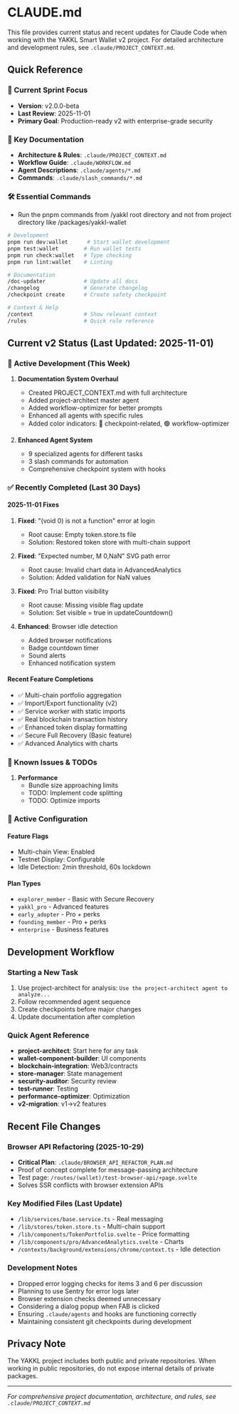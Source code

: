 # CLAUDE.md

This file provides current status and recent updates for Claude Code when working with the YAKKL Smart Wallet v2 project. For detailed architecture and development rules, see `.claude/PROJECT_CONTEXT.md`.

## Quick Reference

### 🚀 Current Sprint Focus
- **Version**: v2.0.0-beta
- **Last Review**: 2025-11-01
- **Primary Goal**: Production-ready v2 with enterprise-grade security

### 📁 Key Documentation
- **Architecture & Rules**: `.claude/PROJECT_CONTEXT.md`
- **Workflow Guide**: `.claude/WORKFLOW.md`
- **Agent Descriptions**: `.claude/agents/*.md`
- **Commands**: `.claude/slash_commands/*.md`

### 🛠️ Essential Commands

- Run the pnpm commands from /yakkl root directory and not from project directory like /packages/yakkl-wallet

```bash
# Development
pnpm run dev:wallet      # Start wallet development
pnpm test:wallet        # Run wallet tests
pnpm run check:wallet   # Type checking
pnpm run lint:wallet    # Linting

# Documentation
/doc-updater            # Update all docs
/changelog              # Generate changelog
/checkpoint create      # Create safety checkpoint

# Context & Help
/context                # Show relevant context
/rules                  # Quick rule reference
```

## Current v2 Status (Last Updated: 2025-11-01)

### 🎯 Active Development (This Week)
1. **Documentation System Overhaul**
   - Created PROJECT_CONTEXT.md with full architecture
   - Added project-architect master agent
   - Added workflow-optimizer for better prompts
   - Enhanced all agents with specific rules
   - Added color indicators: 🔴 checkpoint-related, 🟢 workflow-optimizer

2. **Enhanced Agent System**
   - 9 specialized agents for different tasks
   - 3 slash commands for automation
   - Comprehensive checkpoint system with hooks

### ✅ Recently Completed (Last 30 Days)

#### 2025-11-01 Fixes
1. **Fixed**: "(void 0) is not a function" error at login
   - Root cause: Empty token.store.ts file
   - Solution: Restored token store with multi-chain support

2. **Fixed**: "Expected number, M 0,NaN" SVG path error
   - Root cause: Invalid chart data in AdvancedAnalytics
   - Solution: Added validation for NaN values

3. **Fixed**: Pro Trial button visibility
   - Root cause: Missing visible flag update
   - Solution: Set visible = true in updateCountdown()

4. **Enhanced**: Browser idle detection
   - Added browser notifications
   - Badge countdown timer
   - Sound alerts
   - Enhanced notification system

#### Recent Feature Completions
- ✅ Multi-chain portfolio aggregation
- ✅ Import/Export functionality (v2)
- ✅ Service worker with static imports
- ✅ Real blockchain transaction history
- ✅ Enhanced token display formatting
- ✅ Secure Full Recovery (Basic feature)
- ✅ Advanced Analytics with charts

### 🐛 Known Issues & TODOs

1. **Performance**
   - Bundle size approaching limits
   - TODO: Implement code splitting
   - TODO: Optimize imports

### 🔧 Active Configuration

#### Feature Flags
- Multi-chain View: Enabled
- Testnet Display: Configurable
- Idle Detection: 2min threshold, 60s lockdown

#### Plan Types
- `explorer_member` - Basic with Secure Recovery
- `yakkl_pro` - Advanced features
- `early_adopter` - Pro + perks
- `founding_member` - Pro + perks
- `enterprise` - Business features

## Development Workflow

### Starting a New Task
1. Use project-architect for analysis: `Use the project-architect agent to analyze...`
2. Follow recommended agent sequence
3. Create checkpoints before major changes
4. Update documentation after completion

### Quick Agent Reference
- **project-architect**: Start here for any task
- **wallet-component-builder**: UI components
- **blockchain-integration**: Web3/contracts
- **store-manager**: State management
- **security-auditor**: Security review
- **test-runner**: Testing
- **performance-optimizer**: Optimization
- **v2-migration**: v1→v2 features

## Recent File Changes

### Browser API Refactoring (2025-10-29)
- **Critical Plan**: `.claude/BROWSER_API_REFACTOR_PLAN.md`
- Proof of concept complete for message-passing architecture
- Test page: `/routes/(wallet)/test-browser-api/+page.svelte`
- Solves SSR conflicts with browser extension APIs

### Key Modified Files (Last Update)
- `/lib/services/base.service.ts` - Real messaging
- `/lib/stores/token.store.ts` - Multi-chain support
- `/lib/components/TokenPortfolio.svelte` - Price formatting
- `/lib/components/pro/AdvancedAnalytics.svelte` - Charts
- `/contexts/background/extensions/chrome/context.ts` - Idle detection

### Development Notes
- Dropped error logging checks for items 3 and 6 per discussion
- Planning to use Sentry for error logs later
- Browser extension checks deemed unnecessary
- Considering a dialog popup when FAB is clicked
- Ensuring `.claude/agents` and hooks are functioning correctly
- Maintaining consistent git checkpoints during development

## Privacy Note
The YAKKL project includes both public and private repositories. When working in public repositories, do not expose internal details of private packages.

---
*For comprehensive project documentation, architecture, and rules, see `.claude/PROJECT_CONTEXT.md`*
